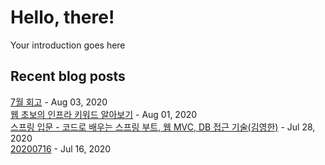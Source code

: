 # Hello, there!
Your introduction goes here
## Recent blog posts
[7월 회고](https://isholiday.tistory.com/21) - Aug 03, 2020<br>
[웹 초보의 인프라 키워드 알아보기](https://isholiday.tistory.com/19) - Aug 01, 2020<br>
[스프링 입문 - 코드로 배우는 스프링 부트, 웹 MVC, DB 접근 기술(김영한)](https://isholiday.tistory.com/18) - Jul 28, 2020<br>
[20200716](https://isholiday.tistory.com/14) - Jul 16, 2020<br>
